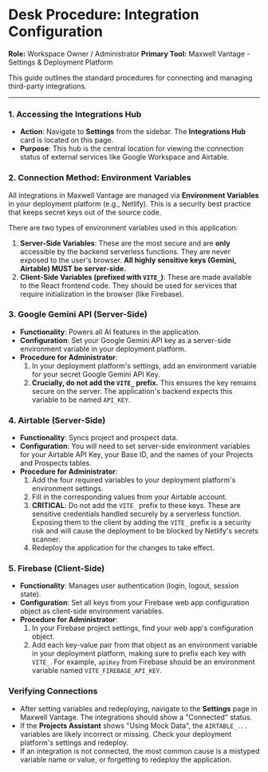 # Desk Procedure: Integration Configuration

**Role:** Workspace Owner / Administrator
**Primary Tool:** Maxwell Vantage - Settings & Deployment Platform

This guide outlines the standard procedures for connecting and managing third-party integrations.

---

### 1. Accessing the Integrations Hub

-   **Action**: Navigate to **Settings** from the sidebar. The **Integrations Hub** card is located on this page.
-   **Purpose**: This hub is the central location for viewing the connection status of external services like Google Workspace and Airtable.

### 2. Connection Method: Environment Variables

All integrations in Maxwell Vantage are managed via **Environment Variables** in your deployment platform (e.g., Netlify). This is a security best practice that keeps secret keys out of the source code.

There are two types of environment variables used in this application:

1.  **Server-Side Variables**: These are the most secure and are **only** accessible by the backend serverless functions. They are never exposed to the user's browser. **All highly sensitive keys (Gemini, Airtable) MUST be server-side.**
2.  **Client-Side Variables (prefixed with `VITE_`)**: These are made available to the React frontend code. They should be used for services that require initialization in the browser (like Firebase).

### 3. Google Gemini API (Server-Side)

-   **Functionality**: Powers all AI features in the application.
-   **Configuration**: Set your Google Gemini API key as a server-side environment variable in your deployment platform.
-   **Procedure for Administrator**:
    1.  In your deployment platform's settings, add an environment variable for your secret Google Gemini API Key.
    2.  **Crucially, do not add the `VITE_` prefix.** This ensures the key remains secure on the server. The application's backend expects this variable to be named `API_KEY`.

### 4. Airtable (Server-Side)

-   **Functionality**: Syncs project and prospect data.
-   **Configuration**: You will need to set server-side environment variables for your Airtable API Key, your Base ID, and the names of your Projects and Prospects tables.
-   **Procedure for Administrator**:
    1.  Add the four required variables to your deployment platform's environment settings.
    2.  Fill in the corresponding values from your Airtable account.
    3.  **CRITICAL**: Do not add the `VITE_` prefix to these keys. These are sensitive credentials handled securely by a serverless function. Exposing them to the client by adding the `VITE_` prefix is a security risk and will cause the deployment to be blocked by Netlify's secrets scanner.
    4.  Redeploy the application for the changes to take effect.

### 5. Firebase (Client-Side)

-   **Functionality**: Manages user authentication (login, logout, session state).
-   **Configuration**: Set all keys from your Firebase web app configuration object as client-side environment variables.
-   **Procedure for Administrator**:
    1.  In your Firebase project settings, find your web app's configuration object.
    2.  Add each key-value pair from that object as an environment variable in your deployment platform, making sure to prefix each key with `VITE_`. For example, `apiKey` from Firebase should be an environment variable named `VITE_FIREBASE_API_KEY`.

### Verifying Connections

-   After setting variables and redeploying, navigate to the **Settings** page in Maxwell Vantage. The integrations should show a "Connected" status.
-   If the **Projects Assistant** shows "Using Mock Data", the `AIRTABLE_...` variables are likely incorrect or missing. Check your deployment platform's settings and redeploy.
-   If an integration is not connected, the most common cause is a mistyped variable name or value, or forgetting to redeploy the application.